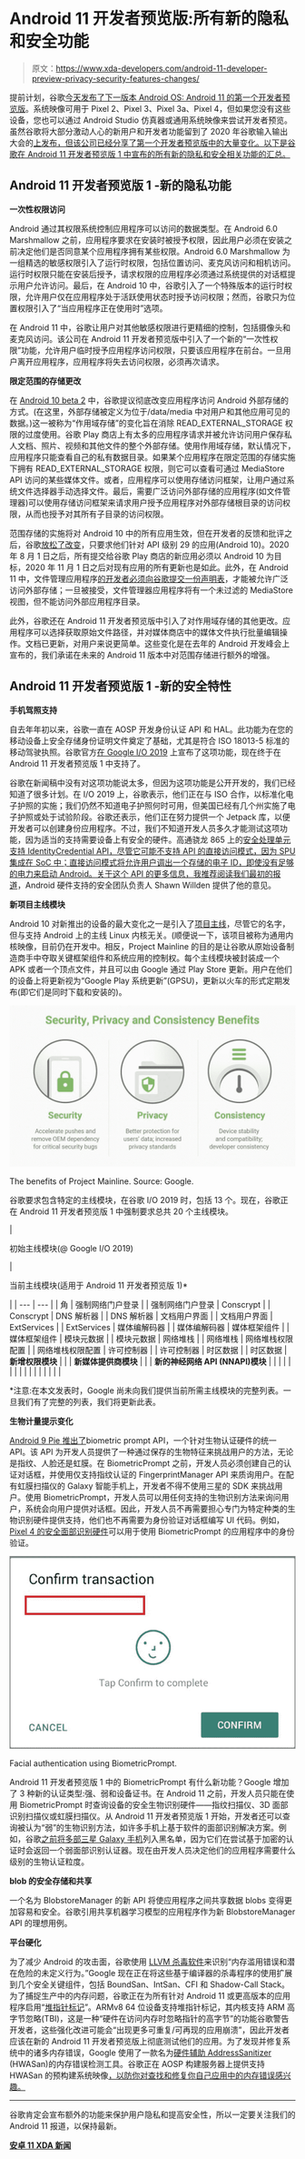 # Android 11 开发者预览版:所有新的隐私和安全功能

> 原文：<https://www.xda-developers.com/android-11-developer-preview-privacy-security-features-changes/>

提前计划，谷歌[今天发布了下一版本 Android OS: Android 11 的第一个开发者预览版](https://www.xda-developers.com/android-11-developer-preview-1-google-pixel)。系统映像可用于 Pixel 2、Pixel 3、Pixel 3a、Pixel 4，但如果您没有这些设备，您也可以通过 Android Studio 仿真器或通用系统映像来尝试开发者预览。虽然谷歌将大部分激动人心的新用户和开发者功能留到了 2020 年谷歌输入输出大会的[上发布，但该公司已经分享了第一个开发者预览版中的大量变化。以下是谷歌在 Android 11 开发者预览版 1 中宣布的所有新的隐私和安全相关功能的汇总。](https://www.xda-developers.com/google-i-o-2020-may-12-14/)

## Android 11 开发者预览版 1 -新的隐私功能

**一次性权限访问**

Android 通过其权限系统控制应用程序可以访问的数据类型。在 Android 6.0 Marshmallow 之前，应用程序要求在安装时被授予权限，因此用户必须在安装之前决定他们是否同意某个应用程序拥有某些权限。Android 6.0 Marshmallow 为一组精选的敏感权限引入了运行时权限，包括位置访问、麦克风访问和相机访问。运行时权限只能在安装后授予，请求权限的应用程序必须通过系统提供的对话框提示用户允许访问。最后，在 Android 10 中，谷歌引入了一个特殊版本的运行时权限，允许用户仅在应用程序处于活跃使用状态时授予访问权限；然而，谷歌只为位置权限引入了“当应用程序正在使用时”选项。

在 Android 11 中，谷歌让用户对其他敏感权限进行更精细的控制，包括摄像头和麦克风访问。该公司在 Android 11 开发者预览版中引入了一个新的“一次性权限”功能，允许用户临时授予应用程序访问权限，只要该应用程序在前台。一旦用户离开应用程序，应用程序将失去访问权限，必须再次请求。

**限定范围的存储更改**

在 [Android 10 beta 2](https://www.xda-developers.com/android-q-beta-2-everything-new/) 中，谷歌提议彻底改变应用程序访问 Android 外部存储的方式。(在这里，外部存储被定义为位于/data/media 中对用户和其他应用可见的数据。)这一被称为“作用域存储”的变化旨在消除 READ_EXTERNAL_STORAGE 权限的过度使用。谷歌 Play 商店上有太多的应用程序请求并被允许访问用户保存私人文档、照片、视频和其他文件的整个外部存储。使用作用域存储，默认情况下，应用程序只能查看自己的私有数据目录。如果某个应用程序在限定范围的存储实施下拥有 READ_EXTERNAL_STORAGE 权限，则它可以查看可通过 MediaStore API 访问的某些媒体文件。或者，应用程序可以使用存储访问框架，让用户通过系统文件选择器手动选择文件。最后，需要广泛访问外部存储的应用程序(如文件管理器)可以使用存储访问框架来请求用户授予应用程序对外部存储根目录的访问权限，从而也授予对其所有子目录的访问权限。

范围存储的实施将对 Android 10 中的所有应用生效，但在开发者的反馈和批评之后，谷歌[放松了改变](https://www.xda-developers.com/google-gives-developers-more-time-android-q-scoped-storage/)，只要求他们针对 API 级别 29 的应用(Android 10)。2020 年 8 月 1 日之后，所有提交给谷歌 Play 商店的新应用必须以 Android 10 为目标，2020 年 11 月 1 日之后对现有应用的所有更新也是如此。此外，在 Android 11 中，文件管理应用程序[的开发者必须向谷歌提交一份声明表](https://www.xda-developers.com/google-file-manager-devs-submit-form-broad-file-storage-access-android-11/)，才能被允许广泛访问外部存储；一旦被接受，文件管理器应用程序将有一个未过滤的 MediaStore 视图，但不能访问外部应用程序目录。

此外，谷歌还在 Android 11 开发者预览版中引入了对作用域存储的其他更改。应用程序可以选择获取原始文件路径，并对媒体商店中的媒体文件执行批量编辑操作。文档已更新，对用户来说更简单。这些变化是在去年的 Android 开发峰会上宣布的，我们承诺在未来的 Android 11 版本中对范围存储进行额外的增强。

## Android 11 开发者预览版 1 -新的安全特性

**手机驾照支持**

自去年年初以来，谷歌一直在 AOSP 开发身份认证 API 和 HAL。此功能为在您的移动设备上安全存储身份证明文件奠定了基础，尤其是符合 ISO 18013-5 标准的移动驾驶执照。谷歌官方[在 Google I/O 2019](https://www.xda-developers.com/android-q-security-privacy-features/) 上宣布了这项功能，现在终于在 Android 11 开发者预览版 1 中支持了。

谷歌在新闻稿中没有对这项功能说太多，但因为这项功能是公开开发的，我们已经知道了很多计划。在 I/O 2019 上，谷歌表示，他们正在与 ISO 合作，以标准化电子护照的实施；我们仍然不知道电子护照何时可用，但美国已经有几个州实施了电子护照或处于试验阶段。谷歌还表示，他们正在努力提供一个 Jetpack 库，以便开发者可以创建身份应用程序。不过，我们不知道开发人员多久才能测试这项功能，因为适当的支持需要设备上有安全的硬件。高通骁龙 865 上的[安全处理单元支持 IdentityCredential API，尽管它可能不支持 API 的直接访问模式，因为 SPU 集成在 SoC 中；直接访问模式将允许用户调出一个存储的电子 ID，即使没有足够的电力来启动 Android。关于这个 API 的更多信息，我推荐](https://www.xda-developers.com/qualcomm-snapdragon-865-spu-dual-sim-dual-standby-drivers-licenses-android-11/)[阅读我们最初的报道](https://www.xda-developers.com/google-android-digital-drivers-license/)，Android 硬件支持的安全团队负责人 Shawn Willden 提供了他的意见。

**新项目主线模块**

Android 10 对新推出的设备的最大变化之一是引入了[项目主线](https://www.xda-developers.com/android-q-project-mainline-security/)，尽管它的名字，但与支持 Android 上的主线 Linux 内核无关。(顺便说一下，该项目被称为通用内核映像，目前仍在开发中。相反，Project Mainline 的目的是让谷歌从原始设备制造商手中夺取关键框架组件和系统应用的控制权。每个主线模块被封装成一个 APK 或者一个顶点文件，并且可以由 Google 通过 Play Store 更新。用户在他们的设备上将更新视为“Google Play 系统更新”(GPSU)，更新以火车的形式定期发布(即它们是同时下载和安装的)。

 <picture>![](img/846d06cce10b82dc0d3b02e82689cd8a.png)</picture> 

The benefits of Project Mainline. Source: Google.

谷歌要求包含特定的主线模块，在谷歌 I/O 2019 时，包括 13 个。现在，谷歌正在 Android 11 开发者预览版 1 中强制要求总共 20 个主线模块。

| 

初始主线模块(@ Google I/O 2019)

 | 

当前主线模块(适用于 Android 11 开发者预览版 1)*

 |
| --- | --- |
| 角 | 强制网络门户登录 |
| 强制网络门户登录 | Conscrypt |
| Conscrypt | DNS 解析器 |
| DNS 解析器 | 文档用户界面 |
| 文档用户界面 | ExtServices |
| ExtServices | 媒体编解码器 |
| 媒体编解码器 | 媒体框架组件 |
| 媒体框架组件 | 模块元数据 |
| 模块元数据 | 网络堆栈 |
| 网络堆栈 | 网络堆栈权限配置 |
| 网络堆栈权限配置 | 许可控制器 |
| 许可控制器 | 时区数据 |
| 时区数据 | **新增权限模块** |
|  | **新媒体提供商模块** |
|  | **新的神经网络 API (NNAPI)模块** |
|  |  |
|  |  |
|  |  |
|  |  |
|  |  |

*注意:在本文发表时，Google 尚未向我们提供当前所需主线模块的完整列表。一旦我们有了完整的列表，我们将更新此表。

**生物计量提示变化**

[Android 9 Pie 推出了](https://www.xda-developers.com/android-p-new-biometrics-api/)biometric prompt API，一个针对生物认证硬件的统一 API。该 API 为开发人员提供了一种通过保存的生物特征来挑战用户的方法，无论是指纹、人脸还是虹膜。在 BiometricPrompt 之前，开发人员必须创建自己的认证对话框，并使用仅支持指纹认证的 FingerprintManager API 来质询用户。在配有虹膜扫描仪的 Galaxy 智能手机上，开发者不得不使用三星的 SDK 来挑战用户。使用 BiometricPrompt，开发人员可以用任何支持的生物识别方法来询问用户，系统会向用户提供对话框。因此，开发人员不再需要担心专门为特定种类的生物识别硬件提供支持，他们也不再需要为身份验证对话框编写 UI 代码。例如， [Pixel 4 的安全面部识别硬件](https://www.xda-developers.com/google-pixel-4-users-wait-developers-add-face-unlock-support/)可以用于使用 BiometricPrompt 的应用程序中的身份验证。

 <picture>![](img/d313c6f5215269a24fd166019b8820cf.png)</picture> 

Facial authentication using BiometricPrompt.

Android 11 开发者预览版 1 中的 BiometricPrompt 有什么新功能？Google 增加了 3 种新的认证类型:强、弱和设备证书。在 Android 11 之前，开发人员只能在使用 BiometricPrompt 时查询设备的安全生物识别硬件——指纹扫描仪、3D 面部识别扫描仪或虹膜扫描仪。从 Android 11 开发者预览版 1 开始，开发者还可以查询被认为“弱”的生物识别方法，如许多手机上基于软件的面部识别解决方案。例如，谷歌[之前将多部三星 Galaxy 手机](https://android.googlesource.com/platform/frameworks/support/+/androidx-master-dev/biometric/biometric/src/main/res/values/devices.xml)列入黑名单，因为它们在尝试基于加密的认证时会返回一个弱面部识别认证器。现在由开发人员决定他们的应用程序需要什么级别的生物认证粒度。

**blob 的安全存储和共享**

一个名为 BlobstoreManager 的新 API 将使应用程序之间共享数据 blobs 变得更加容易和安全。谷歌引用共享机器学习模型的应用程序作为新 BlobstoreManager API 的理想用例。

**平台硬化**

为了减少 Android 的攻击面，谷歌使用 [LLVM 杀毒软件](https://source.android.com/devices/tech/debug/sanitizers)来识别“内存滥用错误和潜在危险的未定义行为。”Google 现在正在将这些基于编译器的杀毒程序的使用扩展到几个安全关键组件，包括 BoundSan、IntSan、CFI 和 Shadow-Call Stack。为了捕捉生产中的内存问题，谷歌正在为所有针对 Android 11 或更高版本的应用程序启用“[堆指针标记](https://source.android.com/devices/tech/debug/tagged-pointers)”。ARMv8 64 位设备支持堆指针标记，其内核支持 ARM 高字节忽略(TBI)，这是一种“硬件在访问内存时忽略指针的高字节”的功能谷歌警告开发者，这些强化改进可能会“出现更多可重复/可再现的应用崩溃”，因此开发者应该在新的 Android 11 开发者预览版上彻底测试他们的应用。为了发现并修复系统中的诸多内存错误，Google 使用了一款名为[硬件辅助 AddressSanitizer](https://source.android.com/devices/tech/debug/hwasan) (HWASan)的内存错误检测工具。谷歌正在 AOSP 构建服务器上提供支持 HWASan 的预构建系统映像[，以防你对查找和修复你自己应用中的内存错误感兴趣。](https://ci.android.com/builds/branches/aosp-master-with-phones-throttled/grid?)

* * *

谷歌肯定会宣布额外的功能来保护用户隐私和提高安全性，所以一定要关注我们的 Android 11 报道，以保持最新。

**[安卓 11 XDA 新闻](https://www.xda-developers.com/tag/android-11/)**